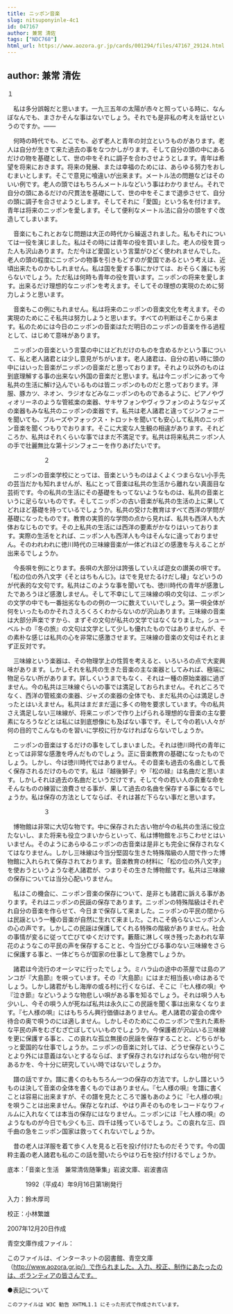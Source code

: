 ```yaml
---
title: ニッポン音楽
slug: nitsuponyinle-4c1
id: 047167
author: 兼常 清佐
tags: ["NDC768"]
html_url: https://www.aozora.gr.jp/cards/001294/files/47167_29124.html
---
```


## author: 兼常 清佐

１



　私は多分誤報だと思います。一九三五年の太陽が赤々と照っている時に、なんぼなんでも、まさかそんな事はないでしょう。それでも是非私の考えを話せというのですか。――

　何時の時代でも、どこでも、必ず老人と青年の対立というものがあります。老人は自分が生きて来た過去の事をなつかしがります。そして自分の頭の中にあるだけの物を基礎として、世の中をそれに調子を合わさせようとします。青年は希望を将来におきます。将来の発展、または幸福のためには、あらゆる努力をおしむまいとします。そこで意見に喰違いが出来ます。メートル法の問題などはそのいい例です。老人の頭ではもちろんメートルなどいう事はわかりません。それで自分の頭にあるだけの尺貫法を基礎にして、世の中をそこまで退歩させて、自分の頭に調子を合させようとします。そしてそれに「愛国」という名を付けます。青年は将来のニッポンを愛します。そして便利なメートル法に自分の頭をすぐ改造してしまいます。

　音楽にもこれとおなじ問題は大正の時代から繰返されました。私もそれについては一役を演じました。私はその時には青年の役を買いました。老人の役を買った人も沢山あります。ただ今ほど愛国という言葉がひどく使われませんでした。老人の頭の程度にニッポンの物事を引きもどすのが愛国であるという考えは、近頃出来たものかもしれません。私は国を愛する事にかけては、おそらく誰にも劣らないでしょう。ただ私は何時も青年の役を買います。ニッポンの将来を愛します。出来るだけ理想的なニッポンを考えます。そしてその理想の実現のために努力しようと思います。

　音楽もこの例にもれません。私は将来のニッポンの音楽文化を考えます。その実現のためにこそ私共は努力しようと思います。すべての判断はそこから来ます。私のためには今日のニッポンの音楽はただ明日のニッポンの音楽を作る過程として、はじめて意味があります。

　ニッポンの音楽という言葉の中にはどれだけのものを含めるかという事について、私と老人諸君とは少し意見がちがいます。老人諸君は、自分の若い時に頭の中にはいった音楽がニッポンの音楽だと思っております。それより以外のものは到底理解する事の出来ない外国の音楽だと思います。私は今ニッポンにあって今私共の生活に解け込んでいるものは皆ニッポンのものだと思っております。洋服、豚カツ、ネオン、ラジオなどみなニッポンのものであるように、ピアノやヴィオリーネのような管絃楽の楽器、サキサフォンやヴィラフォンのようなジャズの楽器もみな私共のニッポンの楽器です。私共は老人諸君と違ってジンフォニーを聞いても、ブルーズやフォックス・トロットを聞いても安心して私共のニッポン音楽を聞くつもりでおります。そこに大変な人生観の相違があります。それどころか、私共はそれくらいな事ではまだ不満足です。私共は将来私共ニッポン人の手で壮麗無比な第十ジンフォニーを作りあげたいです。



　　　　　　２



　ニッポンの音楽学校にとっては、音楽というものはよくよくつまらない小手先の芸当だかも知れませんが、私にとって音楽は私共の生活から離れない真面目な芸術です。今の私共の生活にその基礎をもってないようなものは、私共の音楽というに足らないものです。そしてニッポンの古い音楽が私共の生活の上に果してどれほど基礎を持っているでしょうか。私共の受けた教育はすべて西洋の学問が基礎になったものです。教育の実質的な学問の点から見れば、私共も西洋人も大体おなじものです。その上私共の生活には西洋の要素がかなりはいっております。実際の生活をとれば、ニッポン人も西洋人も今はそんなに違っておりません。そのわれわれに徳川時代の三味線音楽が一体どれほどの感激を与えることが出来るでしょうか。

　今長唄を例にとります。長唄の大部分は誇張していえば遊女の讃美の唄です。「松の位の外八文字《そとはちもんじ》。はでを見せたるけだし褄」などいうのが代表的な文句です。私共はこのような事を聞いても、徳川時代の青年が感激したであろうほど感激しません。そして不幸にして三味線の唄の文句は、ニッポンの文学の中でも一番拙劣なものの例の一つに数えていいでしょう。第一唄全体が何をいったものかそれさえろくろくわからないのが沢山あります。三味線の音楽は大部分声楽ですから、まずその文句が私共の文学ではなくなりました。シューベルトの『冬の旅』の文句は文学として少しも優れたものではありませんが、その素朴な感じは私共の心を非常に感激させます。三味線の音楽の文句はそれとまず正反対です。

　三味線という楽器は、その物理学上の性質を考えると、いろいろの点で大変興味があります。しかしそれを私共の生きた音楽の主な楽器としてみれば、極端に物足らない所があります。詳しくいうまでもなく、それは一種の原始楽器に過ぎません。今の私共は三味線ぐらいの事では満足しておられません。それどころでなく、西洋の管絃楽の楽器、ジャズの楽器の全体でも、まだ私共の心は満足しきったとはいえません。私共はまだまだ遥に多くの物を要求しています。今の私共さえ満足しない三味線が、将来ニッポンで作り上げられる理想的な音楽の主な要素になろうなどとは私には到底想像にも及ばない事です。そして今の若い人々が何の目的でこんなものを習いに学校に行かなければならないでしょうか。

　ニッポンの音楽はするだけの事をしてしまいました。それは徳川時代の青年にとっては非常な感激を呼んだものでしょう。正に音楽教育の基礎になったものでしょう。しかし、今は徳川時代ではありません。その音楽も過去の名曲として長く保存されるだけのものです。私は『越後獅子』や『松の緑』は名曲だと思います。しかしそれは過去の名曲だというだけです。そして今の若い人の貴重な命をそんなものの練習に浪費させる事が、果して過去の名曲を保存する事になるでしょうか。私は保存の方法としてならば、それは甚だ下らない事だと思います。



　　　　　　３



　博物館は非常に大切な物です。中に保存された古い物が今の私共の生活に役立たないし、また将来も役立つまいからといって、私は博物館をぶちこわせとはいいません。そのようにあらゆるニッポンの古音楽は是非とも完全に保存されなくてはなりません。しかし三味線は今当分堅固な生きた特殊階級の人間で作った博物館に入れられて保存されております。音楽教育の材料に「松の位の外八文字」を使おうというような老人諸君が、つまりその生きた博物館です。私共は三味線の保存については当分心配いりません。

　私はこの機会に、ニッポン音楽の保存について、是非とも諸君に訴える事があります。それはニッポンの民謡の保存であります。ニッポンの特殊階級はそれぞれ自分の音楽を作らせて、今日まで保存して来ました。ニッポンの平民の間からは民謡という一種の音楽が自然に生れて来ました。これこそ偽らないニッポン人の心の声です。しかしこの民謡は保護してくれる特殊の階級がありません。社会の事情が変るに従って亡びてゆくだけです。藪蔭に淋しく咲き残ったあわれな草花のようなこの平民の声を保存することと、今当分亡びる事のない三味線をさらに保護する事と、一体どちらが国家の仕事として急務でしょうか。

　諸君は今流行のオーシマに行ったでしょう。ミハラ山の途中の茶屋では島のアンコが『大島節』を唄っています。その『大島節』にはまだ相当長い命はあるでしょう。しかし諸君がもし海岸の或る村に行くならば、そこに『七人様の唄』や『泣き節』などいうような物悲しい唄がある事を知るでしょう。それは唄う人も少いし、今その唄う人が死ねば私共は永久にこの民謡を聞く事は出来なくなります。『七人様の唄』にはもちろん興行価値はありません。老人諸君の宴会の席や待合の奥で唄うのには適しません。しかしそのためにこのニッポンで生れた素朴な平民の声をむざむざ亡ぼしていいものでしょうか。今保護者が沢山いる三味線を更に保護する事と、この哀れな孤立無援の民謡を保存することと、どちらがもっと愛国的な仕事でしょうか。ニッポンの音楽に対しては、どうせ保存ということより外には意義はないとするならば、まず保存されなければならない物が何であるかを、今十分に研究していい時ではないでしょうか。

　譜の話ですか。譜に書くのももちろん一つの保存の方法です。しかし譜というものは決して音楽の全体を書くものではありません。『七人様の唄』を譜に書くことは容易に出来ますが、その譜を見たところで誰もあのように『七人様の唄』を唄うことは出来ません。保存となれば、やはり声そのものをレコードなりフィルムに入れなくては本当の保存にはなりません。ニッポンには『七人様の唄』のようなものが今日でも少くも三、四千は残っているでしょう。この哀れな三、四千曲の急をニッポン国家は救ってくれないでしょうか。

　昔の老人は洋服を着て歩く人を見ると石を投げ付けたものだそうです。今の国粋主義の老人諸君も私のこの話を聞いたらやはり石を投げ付けるでしょうか。













底本：「音楽と生活　兼常清佐随筆集」岩波文庫、岩波書店


　　　1992（平成4）年9月16日第1刷発行

入力：鈴木厚司

校正：小林繁雄

2007年12月20日作成

青空文庫作成ファイル：

このファイルは、インターネットの図書館、青空文庫（http://www.aozora.gr.jp/）で作られました。入力、校正、制作にあたったのは、ボランティアの皆さんです。











●表記について


	このファイルは W3C 勧告 XHTML1.1 にそった形式で作成されています。